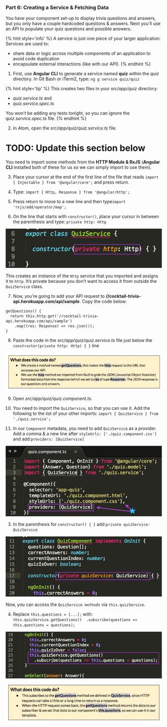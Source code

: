 ### Part 6: Creating a Service & Fetching Data

You have your component set-up to display trivia questions and answers, but you only have a couple hardcoded questions & answers. Next you'll use an API to populate your quiz questions and possible answers.

{% hint style='info' %}
A service is just one piece of your larger application. Services are used to:
* share data or logic across multiple components of an application to avoid code duplication
* encapsulate external interactions (like with our API).
{% endhint %}

1. First, use **Angular CLI** to generate a service named **quiz** within the _quiz_ directory. In Git Bash or iTerm2, type: `ng g service quiz/quiz`

  {% hint style='tip' %}
This creates two files in your _src/app/quiz_ directory:
  * _quiz.service.ts_ and
  * _quiz.service.spec.ts_
  
You won't be adding any tests tonight, so you can ignore the _quiz.service.spec.ts_ file.
  {% endhint %}

2.  In Atom, open the _src/app/quiz/quiz.service.ts_ file. 

# TODO: Update this section below
  You need to import some methods from the **HTTP Module & RxJS** (**Angular CLI** installed both of these for us so we can simply import to use them). 
  
3. Place your cursor at the end of the first line of the file that reads `import { Injectable } from '@angular/core';` and press return.

4. Type: `import { Http, Response } from '@angular/http';`

5. Press return to move to a new line and then type`import 'rxjs/add/operator/map';`

6. On the line that starts with `constructor()`, place your cursor in between the parenthesis and type: `private http: Http`

  ![](/images/image27.png)

  This creates an instance of the `Http` service that you imported and assigns it to `http`. It’s private because you don’t want to access it from outside the `QuizService` class.

7.  Now, you’re going to add your API request to **//cocktail-trivia-api.herokuapp.com/api/sample**. Copy the code below:

  ```
  getQuestions() {
    return this.http.get('//cocktail-trivia-api.herokuapp.com/api/sample')
      .map((res: Response) => res.json());
  }
  ```

8. Paste the code in the _src/app/quiz/quiz.service.ts_ file just below the `constructor(private http: Http) { }` line

  ![](../images/26.png)

9.  Open *src/app/quiz/quiz.component.ts*.

  1.  You need to import the `QuizService`, so that you can use it. Add the following to the list of your other imports: `import { QuizService } from './quiz.service';`
  
  2.  In our `Component` metadata, you need to add `QuizService` as a provider. Add a comma & a new line after `styleUrls: ['./quiz.component.css']` and add:`providers: [QuizService]`
  
  ![](/images/image22.png)
  
3.  In the parenthesis for `constructor() { }` add:`private quizService: QuizService`

  ![](/images/image48.png)
  
  Now, you can access the `QuizService methods` via `this.quizService`.
  
4.  Replace `this.questions = [...];` with: `this.quizService.getQuestions()  .subscribe(questions =< this.questions = questions);`

![](/images/image13.png)

![](../images/27.png)